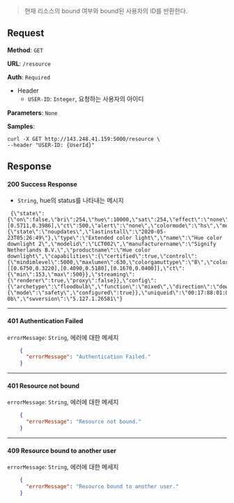 > 현재 리소스의 bound 여부와 bound된 사용자의 ID를 반환한다. 

## Request

**Method**: `GET`

**URL**: `/resource`

**Auth**: `Required`

* Header
  * `USER-ID`: `Integer`, 요청하는 사용자의 아이디

**Parameters**: `None`

**Samples**:
```
curl -X GET http://143.248.41.159:5000/resource \
--header "USER-ID: {UserId}"
```

## Response

#### 200 Success Response
* `String`, hue의 status를 나타내는 메시지
```
 {\"state\":{\"on\":false,\"bri\":254,\"hue\":10000,\"sat\":254,\"effect\":\"none\",\"xy\":[0.5711,0.3986],\"ct\":500,\"alert\":\"none\",\"colormode\":\"hs\",\"mode\":\"homeautomation\",\"reachable\":true},\"swupdate\":{\"state\":\"noupdates\",\"lastinstall\":\"2020-05-23T05:26:49\"},\"type\":\"Extended color light\",\"name\":\"Hue color downlight 2\",\"modelid\":\"LCT002\",\"manufacturername\":\"Signify Netherlands B.V.\",\"productname\":\"Hue color downlight\",\"capabilities\":{\"certified\":true,\"control\":{\"mindimlevel\":5000,\"maxlumen\":630,\"colorgamuttype\":\"B\",\"colorgamut\":[[0.6750,0.3220],[0.4090,0.5180],[0.1670,0.0400]],\"ct\":{\"min\":153,\"max\":500}},\"streaming\":{\"renderer\":true,\"proxy\":false}},\"config\":{\"archetype\":\"floodbulb\",\"function\":\"mixed\",\"direction\":\"downwards\",\"startup\":{\"mode\":\"safety\",\"configured\":true}},\"uniqueid\":\"00:17:88:01:00:e2:11:07-0b\",\"swversion\":\"5.127.1.26581\"}
```

***
#### 401 Authentication Failed
`errorMessage`: `String`, 에러에 대한 메세지
```json
    {
      "errorMessage": "Authentication Failed."
    }
```
***
#### 401 Resource not bound
`errorMessage`: `String`, 에러에 대한 메세지
```json
    {
      "errorMessage": "Resource not bound."
    }
```
***
#### 409 Resource bound to another user
`errorMessage`: `String`, 에러에 대한 메세지
```json
    {
      "errorMessage": "Resource bound to another user."
    }
```